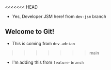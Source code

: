<<<<<<< HEAD

- Yes, Developer JSM here! from `dev-jsm` branch

## Welcome to Git!
- This is coming from `dev-adrian`
>>>>>>> main
- I'm adding this from `feature-branch`
